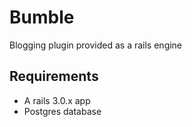 # Bumble

Blogging plugin provided as a rails engine

## Requirements

* A rails 3.0.x app
* Postgres database